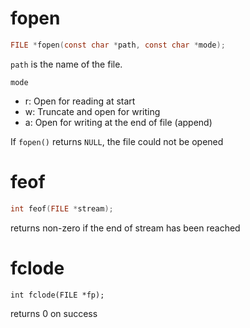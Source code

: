 # fopen
```c
FILE *fopen(const char *path, const char *mode);
```
`path` is the name of the file.

`mode`
 - r: Open for reading at start
 - w: Truncate and open for writing
 - a: Open for writing at the end of file (append)

 If `fopen()` returns `NULL`, the file could not be opened

 # feof
 ```c
 int feof(FILE *stream);
 ```
 returns non-zero if the end of stream has been reached

 # fclode
 ```
 int fclode(FILE *fp);
 ```
 returns 0 on success
